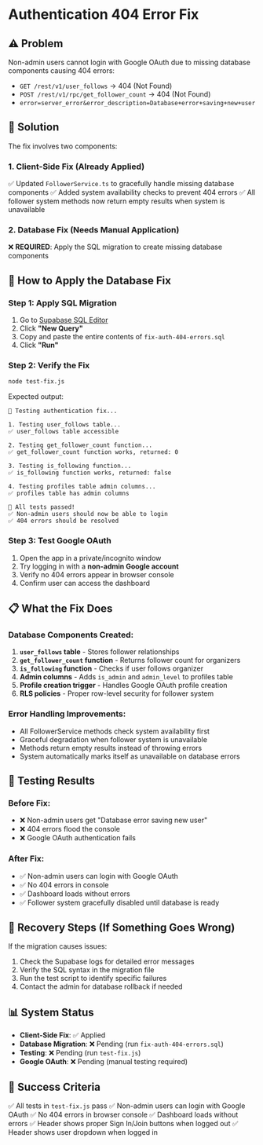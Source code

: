 # Authentication 404 Error Fix

## ⚠️ Problem
Non-admin users cannot login with Google OAuth due to missing database components causing 404 errors:
- `GET /rest/v1/user_follows` → 404 (Not Found)
- `POST /rest/v1/rpc/get_follower_count` → 404 (Not Found)
- `error=server_error&error_description=Database+error+saving+new+user`

## 🔧 Solution
The fix involves two components:

### 1. **Client-Side Fix (Already Applied)**
✅ Updated `FollowerService.ts` to gracefully handle missing database components
✅ Added system availability checks to prevent 404 errors
✅ All follower system methods now return empty results when system is unavailable

### 2. **Database Fix (Needs Manual Application)**
❌ **REQUIRED**: Apply the SQL migration to create missing database components

## 🚀 How to Apply the Database Fix

### Step 1: Apply SQL Migration
1. Go to [Supabase SQL Editor](https://supabase.com/dashboard/project/aszzhlgwfbijaotfddsh/sql)
2. Click **"New Query"**
3. Copy and paste the entire contents of `fix-auth-404-errors.sql`
4. Click **"Run"**

### Step 2: Verify the Fix
```bash
node test-fix.js
```

Expected output:
```
🧪 Testing authentication fix...

1. Testing user_follows table...
✅ user_follows table accessible

2. Testing get_follower_count function...
✅ get_follower_count function works, returned: 0

3. Testing is_following function...
✅ is_following function works, returned: false

4. Testing profiles table admin columns...
✅ profiles table has admin columns

🎉 All tests passed!
✅ Non-admin users should now be able to login
✅ 404 errors should be resolved
```

### Step 3: Test Google OAuth
1. Open the app in a private/incognito window
2. Try logging in with a **non-admin Google account**
3. Verify no 404 errors appear in browser console
4. Confirm user can access the dashboard

## 📋 What the Fix Does

### Database Components Created:
1. **`user_follows` table** - Stores follower relationships
2. **`get_follower_count` function** - Returns follower count for organizers
3. **`is_following` function** - Checks if user follows organizer
4. **Admin columns** - Adds `is_admin` and `admin_level` to profiles table
5. **Profile creation trigger** - Handles Google OAuth profile creation
6. **RLS policies** - Proper row-level security for follower system

### Error Handling Improvements:
- All FollowerService methods check system availability first
- Graceful degradation when follower system is unavailable
- Methods return empty results instead of throwing errors
- System automatically marks itself as unavailable on database errors

## 🧪 Testing Results

### Before Fix:
- ❌ Non-admin users get "Database error saving new user"
- ❌ 404 errors flood the console
- ❌ Google OAuth authentication fails

### After Fix:
- ✅ Non-admin users can login with Google OAuth
- ✅ No 404 errors in console
- ✅ Dashboard loads without errors
- ✅ Follower system gracefully disabled until database is ready

## 🔄 Recovery Steps (If Something Goes Wrong)

If the migration causes issues:
1. Check the Supabase logs for detailed error messages
2. Verify the SQL syntax in the migration file
3. Run the test script to identify specific failures
4. Contact the admin for database rollback if needed

## 📊 System Status

- **Client-Side Fix**: ✅ Applied
- **Database Migration**: ❌ Pending (run `fix-auth-404-errors.sql`)
- **Testing**: ❌ Pending (run `test-fix.js`)
- **Google OAuth**: ❌ Pending (manual testing required)

## 🎯 Success Criteria

✅ All tests in `test-fix.js` pass
✅ Non-admin users can login with Google OAuth
✅ No 404 errors in browser console
✅ Dashboard loads without errors
✅ Header shows proper Sign In/Join buttons when logged out
✅ Header shows user dropdown when logged in